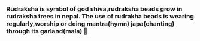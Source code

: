 ### Rudraksha is symbol of god shiva,rudraksha beads grow in rudraksha trees in nepal. The use of rudrakha beads is wearing regularly,worship or doing mantra(hymn) japa(chanting) through its garland(mala) 👋

<!--
**nepalrudraksha/nepalrudraksha** is a ✨ _special_ ✨ repository because its `README.md` (this file) appears on your GitHub profile.

Here are some ideas to get you started:

- 🔭 I’m currently working on ...
- 🌱 I’m currently learning ...
- 👯 I’m looking to collaborate on ...
- 🤔 I’m looking for help with ...
- 💬 Ask me about ...
- 📫 How to reach me: ...
- 😄 Pronouns: ...
- ⚡ Fun fact: ...
-->

